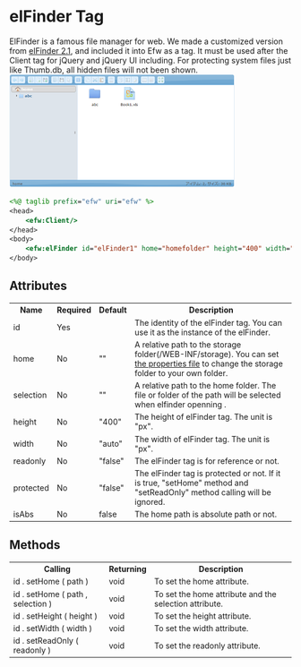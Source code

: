 <h1>elFinder Tag</h1>
ElFinder is a famous file manager for web. We made a customized version from <a href="https://studio-42.github.io/elFinder/">elFinder 2.1</a>,
and included it into Efw as a tag. It must be used after the Client tag for jQuery and jQuery UI including. For protecting system files just like Thumb.db, all hidden files will not been shown.<br>
<img src="addition_tag_elfinder.png">

```jsp
<%@ taglib prefix="efw" uri="efw" %>
<head>
	<efw:Client/>
</head>
<body>
	<efw:elFinder id="elFinder1" home="homefolder" height="400" width="800" readonly="false" /> //or efw:elfinder , efw:Elfinder , efw:ELFINDER
</body>
```

<h2>Attributes</h2>
<table>
<tr><th>Name</th><th>Required</th><th>Default</th><th>Description</th></tr>
<tr><td>id</td><td>Yes</td><td></td><td>The identity of the elFinder tag. You can use it as the instance of the elFinder.</td></tr>
<tr><td>home</td><td>No</td><td>""</td><td>A relative path to the storage folder(/WEB-INF/storage). You can set <a href="properties.web.md">the properties file</a> to change the storage folder to your own folder.</td></tr>
<tr><td>selection</td><td>No</td><td>""</td><td>A relative path to the home folder. The file or folder of the path will be selected when elfinder openning .</td></tr>
<tr><td>height</td><td>No</td><td>"400"</td><td>The height of elFinder tag. The unit is "px".</td></tr>
<tr><td>width</td><td>No</td><td>"auto"</td><td>The width of elFinder tag. The unit is "px". </td></tr>
<tr><td>readonly</td><td>No</td><td>"false"</td><td>The elFinder tag is for reference or not. </td></tr>
<tr><td>protected</td><td>No</td><td>"false"</td><td>The elFinder tag is protected or not. If it is true, "setHome" method and "setReadOnly" method calling will be ignored.</td></tr>
<tr><td>isAbs</td><td>No</td><td>false</td><td>The home path is absolute path or not.</td></tr>

</table>
<h2>Methods</h2>
<table>
<tr><th>Calling</th><th>Returning</th><th>Description</th></tr>
<tr><td>id . setHome ( path )</td><td>void</td><td>To set the home attribute.</td></tr>
<tr><td>id . setHome ( path , selection )</td><td>void</td><td>To set the home attribute and the selection attribute.</td></tr>
<tr><td>id . setHeight ( height ) </td><td>void</td><td>To set the height attribute.</td></tr>
<tr><td>id . setWidth ( width ) </td><td>void</td><td>To set the width attribute.</td></tr>
<tr><td>id . setReadOnly ( readonly ) </td><td>void</td><td>To set the readonly attribute.</td></tr>
</table>
